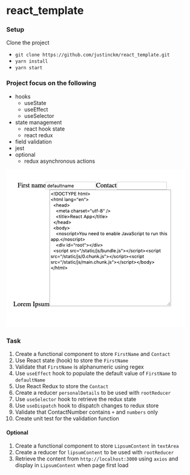 # react_template

### Setup
Clone the project
* `git clone https://github.com/justinckm/react_template.git`
* `yarn install`
* `yarn start`


### Project focus on the following
* hooks
  * useState
  * useEffect
  * useSelector
* state management
  * react hook state
  * react redux
* field validation
* jest
* optional
  * redux asynchronous actions

![Screenshot](overview.png)

### Task
1. Create a functional component to store `FirstName` and `Contact`
2. Use React state (hook) to store the `FirstName`
3. Validate that `FirstName` is alphanumeric using regex
4. Use `useEffect` hook to populate the default value of `FirstName` to `defaultName`
5. Use React Redux to store the `Contact`
6. Create a reducer `personalDetails` to be used with `rootReducer`
7. Use `useSelector` hook to retrieve the redux state
8. Use `useDispatch` hook to dispatch changes to redux store
9. Validate that ContactNumber contains `+` and `numbers` only
10. Create unit test for the validation function

#### Optional
1. Create a functional component to store `LipsumContent` in `textArea`
2. Create a reducer for `lipsumContent` to be used with `rootReducer`
3. Retrieve the content from `http://localhost:3000` using `axios` and display in `LipsumContent` when page first load 
